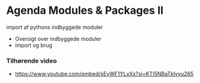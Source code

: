 # Agenda Modules & Packages II
import af pythons indbyggede moduler

* Oversigt over indbyggede moduler
* import og brug

### Tilhørende video

* https://www.youtube.com/embed/sEvWF1YLxXs?si=KTI5NBaTklvyu265